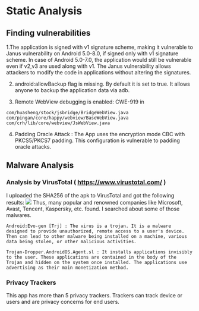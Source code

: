 # Static Analysis

## Finding vulnerabilities

1.The application is signed with v1 signature scheme, making it vulnerable to Janus vulnerability on Android 5.0-8.0, if signed only with v1 signature scheme. In case of Android 5.0-7.0, the application would still be vulnerable even if v2,v3 are used along with v1. The Janus vulnerability allows attackers to modify the code in applications without altering the signatures.

2. android:allowBackup flag is missing. By default it is set to true. It allows anyone to backup the application data via adb.

3. Remote WebView debugging is enabled: CWE-919 in 
```
com/huasheng/stock/jsbridge/BridgeWebView.java
com/pingan/core/happy/webview/BaseWebView.java
com/crh/lib/core/webview/JsWebView.java
```

4. Padding Oracle Attack : 	The App uses the encryption mode CBC with PKCS5/PKCS7 padding. This configuration is vulnerable to padding oracle attacks.

## Malware Analysis

### Analysis by VirusTotal ( https://www.virustotal.com/ )

I uploaded the SHA256 of the apk to VirusTotal and got the following results:
<img src='https://github.com/0xSh4dy/infosec_writeups/blob/images/ss1.png'/>
Thus, many popular and renowned companies like Microsoft, Avast, Tencent, Kaspersky, etc. found. I searched about some of those 
malwares.

```
Android:Evo-gen [Trj] : The virus is a trojan. It is a malware designed to provide unauthorized, remote access to a user's device. Then can lead to other malware being installed on a machine, various data being stolen, or other malicious activities.

Trojan-Dropper.AndroidOS.Agent.sl : It installs applications invisibly to the user. These applications are contained in the body of the Trojan and hidden on the system once installed. The applications use advertising as their main monetization method.

```

### Privacy Trackers
 This app has more than 5 privacy trackers. Trackers can track device or users and are privacy concerns for end users.

